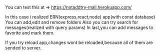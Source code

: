 You can test this at  => https://notaddtry-mail.herokuapp.com/

In this case i realized ERN(express,react,node) app(with const database)
You can add,edit and remove folders
Also you can try search for messages(realized with query params)
In last,you can add messages to favorite and mark them.

If you try reload app,changes wont be reloaded,because all of them are sended to server.
